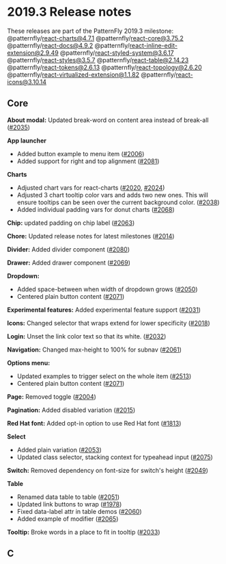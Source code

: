 # 2019.3 Release notes

These releases are part of the PatternFly 2019.3 milestone:
@patternfly/react-charts@4.7.1
@patternfly/react-core@3.75.2
@patternfly/react-docs@4.9.2
@patternfly/react-inline-edit-extension@2.9.49
@patternfly/react-styled-system@3.6.17
@patternfly/react-styles@3.5.7
@patternfly/react-table@2.14.23
@patternfly/react-tokens@2.6.13
@patternfly/react-topology@2.6.20
@patternfly/react-virtualized-extension@1.1.82
@patternfly/react-icons@3.10.14


## Core

**About modal:** Updated break-word on content area instead of break-all ([#2035](https://github.com/patternfly/patternfly-next/pull/2035))

**App launcher**
* Added button example to menu item    ([#2006](https://github.com/patternfly/patternfly-next/pull/2006)) 
* Added support for right and top alignment ([#2081](https://github.com/patternfly/patternfly-next/pull/2081))

**Charts**
-   Adjusted chart vars for react-charts ([#2020](https://github.com/patternfly/patternfly-next/pull/2020), [#2024](https://github.com/patternfly/patternfly-next/pull/2024))
-   Adjusted 3 chart tooltip color vars and adds two new ones. This will ensure tooltips can be seen over the current background color. ([#2038](https://github.com/patternfly/patternfly-next/pull/2038))    
-   Added individual padding vars for donut charts ([#2068](https://github.com/patternfly/patternfly-next/pull/2068))

**Chip:** updated padding on chip label ([#2063](https://github.com/patternfly/patternfly-next/pull/2063))

**Chore:** Updated release notes for latest milestones ([#2014](https://github.com/patternfly/patternfly-next/pull/2014))

**Divider:** Added divider component ([#2080](https://github.com/patternfly/patternfly-next/pull/2080))

**Drawer:** Added drawer component ([#2069](https://github.com/patternfly/patternfly-next/pull/2069))

**Dropdown:**
-   Added space-between when width of dropdown grows ([#2050](https://github.com/patternfly/patternfly-next/pull/2050))
-   Centered plain button content ([#2071](https://github.com/patternfly/patternfly-next/pull/2071))
    
**Experimental features:** Added experimental feature support ([#2031](https://github.com/patternfly/patternfly-next/pull/2031))

**Icons:** Changed selector that wraps extend for lower specificity ([#2018](https://github.com/patternfly/patternfly-next/pull/2018))

**Login:** Unset the link color text so that its white. ([#2032](https://github.com/patternfly/patternfly-next/pull/2032))

**Navigation:** Changed max-height to 100% for subnav  ([#2061](https://github.com/patternfly/patternfly-next/pull/2061))

**Options menu:**
-   Updated examples to trigger select on the whole item ([#2513](https://github.com/patternfly/patternfly-react/pull/2513))
-   Centered plain button content ([#2071](https://github.com/patternfly/patternfly-next/pull/2071))
    
**Page:** Removed toggle ([#2004](https://github.com/patternfly/patternfly-next/pull/2004))

**Pagination:** Added disabled variation ([#2015](https://github.com/patternfly/patternfly-next/pull/2015))

**Red Hat font:** Added opt-in option to use Red Hat font ([#1813](https://github.com/patternfly/patternfly-next/pull/1813))

**Select**
-   Added plain variation ([#2053](https://github.com/patternfly/patternfly-next/pull/2053))
-   Updated class selector, stacking context for typeahead input ([#2075](https://github.com/patternfly/patternfly-next/pull/2075))
    
**Switch:** Removed dependency on font-size for switch's height ([#2049](https://github.com/patternfly/patternfly-next/pull/2049))

**Table**
-   Renamed data table to table ([#2051](https://github.com/patternfly/patternfly-next/pull/2051))
-   Updated link buttons to wrap ([#1978](https://github.com/patternfly/patternfly-next/pull/1978))
-   Fixed data-label attr in table demos ([#2060](https://github.com/patternfly/patternfly-next/pull/2060))
-   Added example of modifier ([#2065](https://github.com/patternfly/patternfly-next/pull/2065))
    
**Tooltip:** Broke words in a place to fit in tooltip ([#2033](https://github.com/patternfly/patternfly-next/pull/2033))

## C





<!--stackedit_data:
eyJoaXN0b3J5IjpbLTE0NTg4MjUwOCw4Njg5MDYwMl19
-->